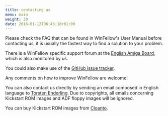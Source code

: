 ```yaml
---
title: contacting us
menu: main
weight: 30
date: 2016-01-12T06:43:18+01:00
---
```


Please check the FAQ that can be found in WinFellow's User Manual before contacting us, it is usually the fastest way to find a solution to your problem.

There is a WinFellow specific support forum at the [English Amiga Board](http://eab.abime.net/forumdisplay.php?forumid=28), which is also monitored by us.

You could also make use of the [GitHub issue tracker](https://github.com/petschau/winfellow/issues).

Any comments on how to improve WinFellow are welcome!

You can also contact us directly by sending an email composed in English language to [Torsten Enderling](mailto:carfesh@gmx.net). Due to copyrights, all emails concerning Kickstart ROM images and ADF floppy images will be ignored. 

You can buy Kickstart ROM images from [Cloanto](http://www.amigaforever.com).
